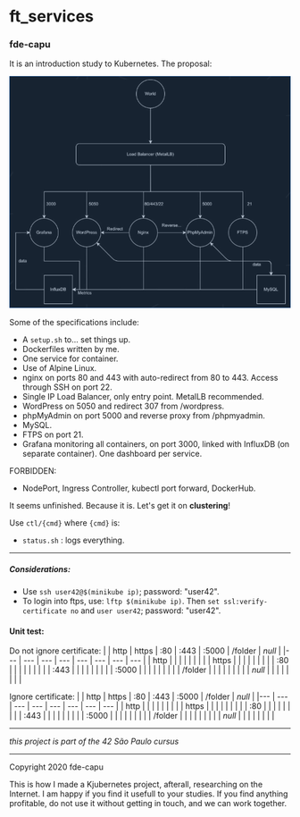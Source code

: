 # ft_services
### fde-capu

It is an introduction study to Kubernetes.
The proposal:

![42 given cluster chart](https://github.com/fde-capu/ft_services/blob/master/chart.png "Cluster Chart Given by 42")

Some of the specifications include:

- A `setup.sh` to... set things up.
- Dockerfiles written by me.
- One service for container.
- Use of Alpine Linux.
- nginx on ports 80 and 443 with auto-redirect from 80 to 443. Access through SSH on port 22.
- Single IP Load Balancer, only entry point. MetalLB recommended.
- WordPress on 5050 and redirect 307 from /wordpress.
- phpMyAdmin on port 5000 and reverse proxy from /phpmyadmin.
- MySQL.
- FTPS on port 21.
- Grafana monitoring all containers, on port 3000, linked with InfluxDB (on separate container). One dashboard per service.

FORBIDDEN:
- NodePort, Ingress Controller, kubectl port forward, DockerHub.

It seems unfinished. Because it is.
Let's get it on **clustering**!

Use `ctl/{cmd}` where `{cmd}` is:
- `status.sh` : logs everything.

---

##### Considerations:

- Use `ssh user42@$(minikube ip)`; password: "user42".
- To login into ftps, use: `lftp $(minikube ip)`. Then `set ssl:verify-certificate no` and `user user42`; password: "user42".

#### Unit test:

Do not ignore certificate:
|         | http | https | :80 | :443 | :5000 | /folder | *null* |
|---      | ---  | ---   | --- | ---  | ---   | ---     | ---    |
| http    |		 |		 |	   |      |	      |         |        |
| https   |      |       |     |      |       |         |        |
| :80     |      |       |     |      |       |         |        |
| :443    |      |       |     |      |       |         |        |
| :5000   |      |       |     |      |       |         |        |
| /folder |      |       |     |      |       |         |        |
| *null*  |      |       |     |      |       |         |        |

Ignore certificate:
|         | http | https | :80 | :443 | :5000 | /folder | *null* |
|---      | ---  | ---   | --- | ---  | ---   | ---     | ---    |
| http    |		 |		 |	   |      |	      |         |        |
| https   |      |       |     |      |       |         |        |
| :80     |      |       |     |      |       |         |        |
| :443    |      |       |     |      |       |         |        |
| :5000   |      |       |     |      |       |         |        |
| /folder |      |       |     |      |       |         |        |
| *null*  |      |       |     |      |       |         |        |

---

*this project is part of the 42 São Paulo cursus*

---

Copyright 2020 fde-capu

This is how I made a Kjubernetes project, afterall, researching on the Internet. I am happy if you find it usefull to your studies. If you find anything profitable, do not use it without getting in touch, and we can work together.
